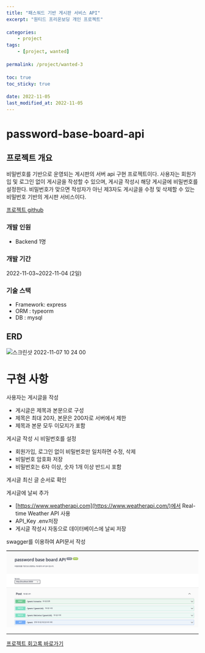 ```yaml
---
title: "패스워드 기반 게시판 서비스 API"
excerpt: "원티드 프리온보딩 개인 프로젝트"

categories:
    - project
tags:
    - [project, wanted]

permalink: /project/wanted-3

toc: true
toc_sticky: true

date: 2022-11-05
last_modified_at: 2022-11-05
---
```


# password-base-board-api

## 프로젝트 개요

비밀번호를 기반으로 운영되는 게시판의 서버 api 구현 프로젝트이다. 사용자는 회원가입 및 로그인 없이 게시글을 작성할 수 있으며, 게시글 작성시 해당 게시글에 비밀번호를 설정한다. 비밀번호가 맞으면 작성자가 아닌 제3자도 게시글을 수정 및 삭제할 수 있는 비밀번호 기반의 게시판 서비스이다.

[프로젝트 github](https://github.com/sw1104/password-base-board-api)

### 개발 인원
- Backend 1명

### 개발 기간
2022-11-03~2022-11-04 (2일)

### 기술 스택
- Framework: express
- ORM : typeorm
- DB : mysql

## ERD
<img width="176" alt="스크린샷 2022-11-07 10 24 00" src="https://user-images.githubusercontent.com/105622759/200207999-8290531e-6a3f-47bc-92e2-6b2312aefb23.png">

# 구현 사항

사용자는 게시글을 작성
- 게시글은 제목과 본문으로 구성
- 제목은 최대 20자, 본문은 200자로 서버에서 제한
- 제목과 본문 모두 이모지가 포함

게시글 작성 시 비밀번호를 설정
- 회원가입, 로그인 없이 비밀번호만 일치하면 수정, 삭제
- 비밀번호 암호화 저장
- 비밀번호는 6자 이상, 숫자 1개 이상 반드시 포함

게시글 최신 글 순서로 확인

게시글에 날씨 추가
- [https://www.weatherapi.com](https://www.weatherapi.com/)에서 Real-time Weather API 사용
- API_Key .env저장
- 게시글 작성시 자동으로 데이터베이스에 날씨 저장

swagger를 이용하여 API문서 작성

![Alt text](../../assets/images/posts_img/Project/2022-11-05-swagger.png)


---

[프로젝트 회고록 바로가기](https://sangwoo.dev/memoir/15)